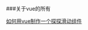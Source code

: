 ###关于vue的所有

[ 如何用vue制作一个探探滑动组件](https://juejin.im/post/5a9cf13851882555845377f6?utm_source=gold_browser_extension)
